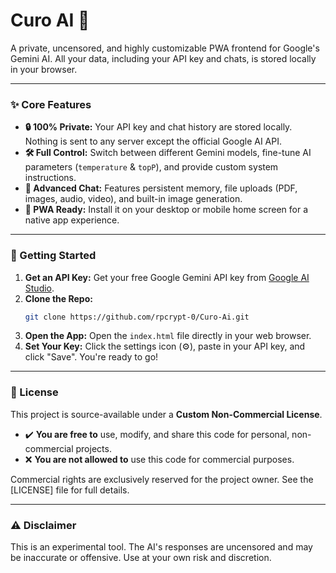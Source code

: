 # Curo AI 🤖

A private, uncensored, and highly customizable PWA frontend for Google's Gemini AI. All your data, including your API key and chats, is stored locally in your browser.

---

### ✨ Core Features

*   **🔒 100% Private:** Your API key and chat history are stored locally. Nothing is sent to any server except the official Google AI API.
*   **🛠️ Full Control:** Switch between different Gemini models, fine-tune AI parameters (`temperature` & `topP`), and provide custom system instructions.
*   **🧠 Advanced Chat:** Features persistent memory, file uploads (PDF, images, audio, video), and built-in image generation.
*   **📱 PWA Ready:** Install it on your desktop or mobile home screen for a native app experience.

---

### 🚀 Getting Started

1.  **Get an API Key:** Get your free Google Gemini API key from [Google AI Studio](https://aistudio.google.com/app/apikey).
2.  **Clone the Repo:**
    ```sh
    git clone https://github.com/rpcrypt-0/Curo-Ai.git
    ```
3.  **Open the App:** Open the `index.html` file directly in your web browser.
4.  **Set Your Key:** Click the settings icon (⚙️), paste in your API key, and click "Save". You're ready to go!

---

### 📜 License

This project is source-available under a **Custom Non-Commercial License**.

*   ✔️ **You are free to** use, modify, and share this code for personal, non-commercial projects.
*   ❌ **You are not allowed to** use this code for commercial purposes.

Commercial rights are exclusively reserved for the project owner. See the [LICENSE] file for full details.

---

### ⚠️ Disclaimer

This is an experimental tool. The AI's responses are uncensored and may be inaccurate or offensive. Use at your own risk and discretion.
